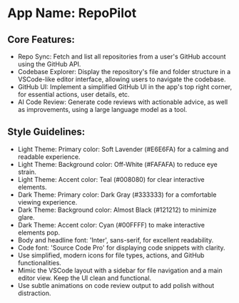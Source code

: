 # **App Name**: RepoPilot

## Core Features:

- Repo Sync: Fetch and list all repositories from a user's GitHub account using the GitHub API.
- Codebase Explorer: Display the repository's file and folder structure in a VSCode-like editor interface, allowing users to navigate the codebase.
- GitHub UI: Implement a simplified GitHub UI in the app's top right corner, for essential actions, user details, etc.
- AI Code Review: Generate code reviews with actionable advice, as well as improvements, using a large language model as a tool.

## Style Guidelines:

- Light Theme: Primary color: Soft Lavender (#E6E6FA) for a calming and readable experience.
- Light Theme: Background color: Off-White (#FAFAFA) to reduce eye strain.
- Light Theme: Accent color: Teal (#008080) for clear interactive elements.
- Dark Theme: Primary color: Dark Gray (#333333) for a comfortable viewing experience.
- Dark Theme: Background color: Almost Black (#121212) to minimize glare.
- Dark Theme: Accent color: Cyan (#00FFFF) to make interactive elements pop.
- Body and headline font: 'Inter', sans-serif, for excellent readability.
- Code font: 'Source Code Pro' for displaying code snippets with clarity.
- Use simplified, modern icons for file types, actions, and GitHub functionalities.
- Mimic the VSCode layout with a sidebar for file navigation and a main editor view. Keep the UI clean and functional.
- Use subtle animations on code review output to add polish without distraction.